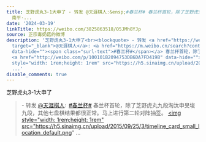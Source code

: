 ```yaml
---
title: 芝野虎丸3-1大申了 - 转发 @天涯棋人:&ensp;#春兰杯# 春兰杯首轮，除了芝野虎丸九段淘汰申旻埈九段，其他七盘棋结果都很正常。马上进行第二轮对阵抽签。
  南平·...
date: '2024-03-19'
linkTitle: https://weibo.com/3825863518/O5JMh8YJp
source: 正宗毒奶菇的微博
description: '芝野虎丸3-1大申了<br><blockquote> - 转发 <a href="https://weibo.com/1496979512"
  target="_blank">@天涯棋人</a>: <a href="https://m.weibo.cn/search?containerid=231522type%3D1%26t%3D10%26q%3D%23%E6%98%A5%E5%85%B0%E6%9D%AF%23&amp;isnewpage=1"
  data-hide=""><span class="surl-text">#春兰杯#</span></a> 春兰杯首轮，除了芝野虎丸九段淘汰申旻埈九段，其他七盘棋结果都很正常。马上进行第二轮对阵抽签。
  <a href="http://weibo.com/p/100101B2094753DB6DA7FD419B" data-hide=""><span class="url-icon"><img
  style="width: 1rem;height: 1rem" src="https://h5.sinaimg.cn/upload/2015/09/25/3/timeline_card_small_location_default.png"
  ...'
disable_comments: true
---
```

芝野虎丸3-1大申了<br><blockquote> - 转发 <a href="https://weibo.com/1496979512" target="_blank">@天涯棋人</a>: <a href="https://m.weibo.cn/search?containerid=231522type%3D1%26t%3D10%26q%3D%23%E6%98%A5%E5%85%B0%E6%9D%AF%23&amp;isnewpage=1" data-hide=""><span class="surl-text">#春兰杯#</span></a> 春兰杯首轮，除了芝野虎丸九段淘汰申旻埈九段，其他七盘棋结果都很正常。马上进行第二轮对阵抽签。 <a href="http://weibo.com/p/100101B2094753DB6DA7FD419B" data-hide=""><span class="url-icon"><img style="width: 1rem;height: 1rem" src="https://h5.sinaimg.cn/upload/2015/09/25/3/timeline_card_small_location_default.png" ...